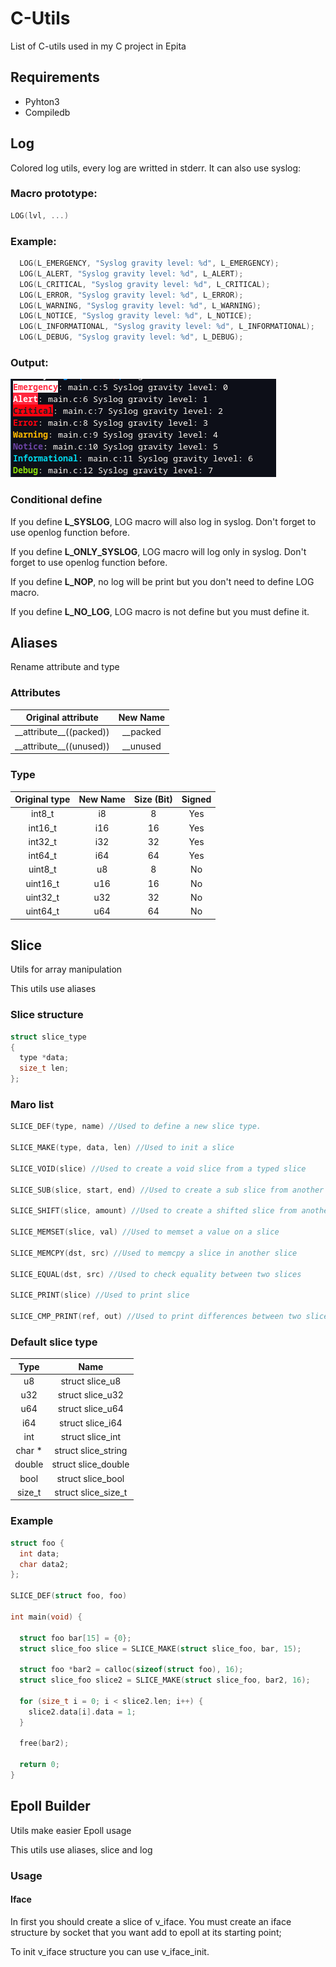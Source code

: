 # C-Utils

List of C-utils used in my C project in Epita

## Requirements
- Pyhton3
- Compiledb

## Log

Colored log utils, every log are writted in stderr. It can also use syslog:

### Macro prototype:
```c
LOG(lvl, ...)
```

### Example:
```c
  LOG(L_EMERGENCY, "Syslog gravity level: %d", L_EMERGENCY);
  LOG(L_ALERT, "Syslog gravity level: %d", L_ALERT);
  LOG(L_CRITICAL, "Syslog gravity level: %d", L_CRITICAL);
  LOG(L_ERROR, "Syslog gravity level: %d", L_ERROR);
  LOG(L_WARNING, "Syslog gravity level: %d", L_WARNING);
  LOG(L_NOTICE, "Syslog gravity level: %d", L_NOTICE);
  LOG(L_INFORMATIONAL, "Syslog gravity level: %d", L_INFORMATIONAL);
  LOG(L_DEBUG, "Syslog gravity level: %d", L_DEBUG);
```

### Output:
![Log Output](Pictures/log_output.png)


### Conditional define 

If you define **L_SYSLOG**, LOG macro will also log in syslog. Don't forget to use openlog function before.

If you define **L_ONLY_SYSLOG**, LOG macro will log only in syslog. Don't forget to use openlog function before.

If you define **L_NOP**, no log will be print but you don't need to define LOG macro.

If you define **L_NO_LOG**, LOG macro is not define but you must define it.

## Aliases

Rename attribute and type

### Attributes

| Original attribute          | New Name   |
|:---------------------------:|:----------:|
| \_\_attribute\_\_((packed)) | \_\_packed |
| \_\_attribute\_\_((unused)) | \_\_unused |

### Type

| Original type | New Name | Size (Bit) | Signed |
|:-------------:|:--------:|:----------:|:------:|
| int8\_t        | i8       | 8          | Yes    |
| int16\_t       | i16      | 16         | Yes    |
| int32\_t       | i32      | 32         | Yes    |
| int64\_t       | i64      | 64         | Yes    |
| uint8\_t       | u8       | 8          | No     |
| uint16\_t      | u16      | 16         | No     |
| uint32\_t      | u32      | 32         | No     |
| uint64\_t      | u64      | 64         | No     |

## Slice

Utils for array manipulation

This utils use aliases

### Slice structure

```c
struct slice_type
{
  type *data;
  size_t len;
};
```

### Maro list

```c
SLICE_DEF(type, name) //Used to define a new slice type.

SLICE_MAKE(type, data, len) //Used to init a slice

SLICE_VOID(slice) //Used to create a void slice from a typed slice

SLICE_SUB(slice, start, end) //Used to create a sub slice from another slice

SLICE_SHIFT(slice, amount) //Used to create a shifted slice from another slice

SLICE_MEMSET(slice, val) //Used to memset a value on a slice

SLICE_MEMCPY(dst, src) //Used to memcpy a slice in another slice

SLICE_EQUAL(dst, src) //Used to check equality between two slices

SLICE_PRINT(slice) //Used to print slice

SLICE_CMP_PRINT(ref, out) //Used to print differences between two slices
```

### Default slice type

| Type    | Name                  |
|:-------:|:---------------------:|
| u8      | struct slice\_u8      |
| u32     | struct slice\_u32     |
| u64     | struct slice\_u64     |
| i64     | struct slice\_i64     |
| int     | struct slice\_int     |
| char *  | struct slice\_string  |
| double  | struct slice\_double  |
| bool    | struct slice\_bool    |
| size\_t | struct slice\_size\_t |

### Example

```c
struct foo {
  int data;
  char data2;
};

SLICE_DEF(struct foo, foo)

int main(void) {

  struct foo bar[15] = {0};
  struct slice_foo slice = SLICE_MAKE(struct slice_foo, bar, 15);

  struct foo *bar2 = calloc(sizeof(struct foo), 16);
  struct slice_foo slice2 = SLICE_MAKE(struct slice_foo, bar2, 16);

  for (size_t i = 0; i < slice2.len; i++) {
    slice2.data[i].data = 1;
  }

  free(bar2);

  return 0;
}
```

## Epoll Builder

Utils make easier Epoll usage

This utils use aliases, slice and log

### Usage

#### Iface

In first you should create a slice of v\_iface.
You must create an iface structure by socket that you want add to epoll at its starting point;

To init v\_iface structure you can use v\_iface\_init.
